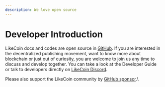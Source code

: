 ```yaml
---
description: We love open source
---
```


# Developer Introduction

LikeCoin docs and codes are open source in [GitHub](https://github.com/likecoin). If you are interested in the decentralized publishing movement, want to know more about blockchain or just out of curiosity, you are welcome to join us any time to discuss and develop together. You can take a look at the Developer Guide or talk to developers directly on [LikeCoin Discord](http://discord.gg/likecoin).

Please also support the LikeCoin community by [GitHub sponsor](https://github.com/sponsors/likecoin).\
